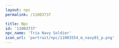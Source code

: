 ```yaml
---
layout: npc
permalink: /11003737

title: Npc
id: '11003737'
npc_name: 'Tria Navy Soldier'
icon_url: 'portrait/npc/11003554_m_navy01_p.png'
---
```

